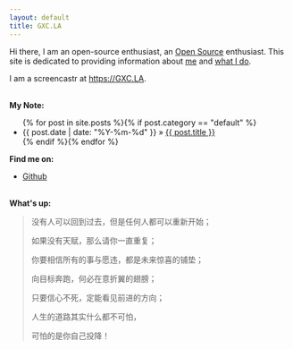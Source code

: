 ```yaml
---
layout: default
title: GXC.LA
---
```


Hi there, I  am an open-source enthusiast, an [Open Source][oss] enthusiast. This site is
dedicated to providing information about [me](resume.html) and [what I do](/work).

I am a screencastr at <https://GXC.LA>.


<p><br /><b>My Note:</b></p>
  <ul class="posts">
    {% for post in site.posts %}{% if post.category == "default" %}
      <li><span>{{ post.date | date: "%Y-%m-%d" }}</span> &raquo; <a href="{{ post.url }}">{{ post.title }}</a></li>
    {% endif %}{% endfor %}
  </ul>

<p><b>Find me on:</b></p>

<ul>
<li><a href="https://github.com/gxcla/">Github</a></li>
</ul>
<p><br /><b>What's up:</b></p>

<blockquote>
<p>没有人可以回到过去，但是任何人都可以重新开始；</p><p>如果没有天赋，那么请你一直重复；</p><p>你要相信所有的事与愿违，都是未来惊喜的铺垫；</p><p>向目标奔跑，何必在意折翼的翅膀；</p><p>只要信心不死，定能看见前进的方向；</p><p>人生的道路其实什么都不可怕，</p><p>可怕的是你自己投降！</p>
</blockquote>

[oss]:http://en.wikipedia.org/wiki/Open_source

